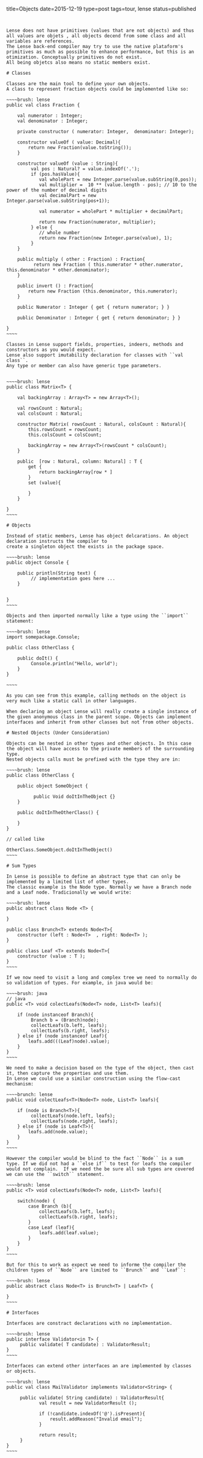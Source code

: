 title=Objects
date=2015-12-19
type=post
tags=tour, lense
status=published
~~~~~~


Lense does not have primitives (values that are not objects) and thus all values are objets , all objects decend from some class and all variables are references. 
The Lense back-end compiler may try to use the native plataform's primitives as much as possible to enhance performance, but this is an otimization. Conceptually primitives do not exist.
All being objetcs also means no static members exist.

# Classes

Classes are the main tool to define your own objects.
A class to represent fraction objects could be implemented like so:

~~~~brush: lense
public val class Fraction {
    
    val numerator : Integer;
    val denominator : Integer;

    private constructor ( numerator: Integer,  denominator: Integer);

    constructor valueOf ( value: Decimal){
        return new Fraction(value.toString());
    }

    constructor valueOf (value : String){
         val pos : Natural? = value.indexOf('.');
         if (pos.hasValue){
            val wholePart = new Integer.parse(value.subString(0,pos));
            val multiplier =  10 ** (value.length - pos); // 10 to the power of the number of decimal digits
            val decimalPart = new Integer.parse(value.subString(pos+1));     

            val numerator = wholePart * multiplier + decimalPart;

            return new Fraction(numerator, multiplier);
         } else {
            // whole number
            return new Fraction(new Integer.parse(value), 1);
         }
    }

    public multiply ( other : Fraction) : Fraction{
          return new Fraction ( this.numerator * other.numerator, this.denominator * other.denominator);
    }

    public invert () : Fraction{
        return new Fraction (this.denominator, this.numerator);
    }

    public Numerator : Integer { get { return numerator; } } 

    public Denominator : Integer { get { return denominator; } } 

}
~~~~

Classes in Lense support fields, properties, indeers, methods and constructors as you would expect.
Lense also support imutability declaration for classes with ``val class``.
Any type or member can also have generic type parameters.


~~~~brush: lense
public class Matrix<T> { 

    val backingArray : Array<T> = new Array<T>();

    val rowsCount : Natural;
    val colsCount : Natural;

    constructor Matrix( rowsCount : Natural, colsCount : Natural){
        this.rowsCount = rowsCount;
        this.colsCount = colsCount;

        backingArray = new Array<T>(rowsCount * colsCount);
    }

    public  [row : Natural, column: Natural] : T {
        get {
            return backingArray[row * ]
        }        
        set (value){

        }
    }

}
~~~~

# Objects

Instead of static members, Lense has object delcarations. An object declaration instructs the compiler to 
create a singleton object the exists in the package space.

~~~~brush: lense
public object Console {

	public println(String text) {
         // implementation goes here ... 
    }


}
~~~~

Objects and then imported normally like a type using the ``import`` statement:

~~~~brush: lense
import somepackage.Console;

public class OtherClass {

	public doIt() {
	     Console.println("Hello, world");
	}
}

~~~~

As you can see from this example, calling methods on the object is very much like a static call in other languages.

When declaring an object Lense will really create a single instance of the given anonymous class in the parent scope. Objects can implement interfaces and inherit from other classes but not from other objects. 

# Nested Objects (Under Consideration)

Objects can be nested in other types and other objects. In this case the object will have access to the private members of the surrounding type.
Nested objects calls must be prefixed with the type they are in:

~~~~brush: lense
public class OtherClass {

	public object SomeObject {
	     
	      public Void doItInTheObject {} 
	}
   
	public doItInTheOtherClass() {
	
	}
}

// called like 

OtherClass.SomeObject.doItInTheObject()
~~~~

# Sum Types

In Lense is possible to define an abstract type that can only be implemented by a limited list of other types.
The classic example is the Node type. Normally we have a Branch node and a Leaf node. Tradicionally we would write:

~~~~brush: lense 
public abstract class Node <T> {

}

public class Brunch<T> extends Node<T>{
	constructor (left : Node<T>  , right: Node<T> );
}
	
public class Leaf <T> extends Node<T>{
	constructor (value : T );
}
~~~~ 

If we now need to visit a long and complex tree we need to normally do so validation of types. For example, in java would be:

~~~~brush: java
// java
public <T> void colectLeafs(Node<T> node, List<T> leafs){

	if (node instanceof Branch){
	     Branch b = (Branch)node);
	     collectLeafs(b.left, leafs);
	     collectLeafs(b.right, leafs);
	} else if (node instanceof Leaf){
	    leafs.add(((Leaf)node).value);
	}
}
~~~~

We need to make a decision based on the type of the object, then cast it, then capture the properties and use them.
In Lense we could use a similar construction using the flow-cast mechanism:

~~~~brunch: lense 
public void colectLeafs<T>(Node<T> node, List<T> leafs){

	if (node is Branch<T>){
	     collectLeafs(node.left, leafs);
	     collectLeafs(node.right, leafs);
	} else if (node is Leaf<T>){
	    leafs.add(node.value);
	}
}
~~~~

However the compiler would be blind to the fact ``Node`` is a sum type. If we did not had a ``else if`` to test for leafs the compiler 
would not complain.  If we need the be sure all sub types are covered we can use the ``switch`` statement.

~~~~brush: lense
public <T> void colectLeafs(Node<T> node, List<T> leafs){

	switch(node) {
		case Branch (b){
			collectLeafs(b.left, leafs);
	        collectLeafs(b.right, leafs);
		} 
		case Leaf (leaf){
			leafs.add(leaf.value);
		} 
	}
}
~~~~

But for this to work as expect we need to informe the compiler the children types of ``Node`` are limited to ``Brunch`` and ``Leaf``:

~~~~brush: lense 
public abstract class Node<T> is Brunch<T> | Leaf<T> {

}
~~~~ 

# Interfaces

Interfaces are constract declarations with no implementation.
 
~~~~brush: lense
public interface Validator<in T> {
     public validate( T candidate) : ValidatorResult;
}
~~~~

Interfaces can extend other interfaces an are implemented by classes or objects.

~~~~brush: lense
public val class MailValidator implements Validator<String> {

     public validate( String candidate) : ValidatorResult{
            val result = new ValidatorResult ();

            if (!candidate.indexOf('@').isPresent){
                result.addReason("Invalid email");
            }

            return result;
     }
}
~~~~